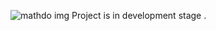 ![mathdo img](https://github.com/123pranav456/Mathudo/assets/148248810/f1204f85-0f91-4ec0-b177-8c8b039590de)
Project is in development stage .
